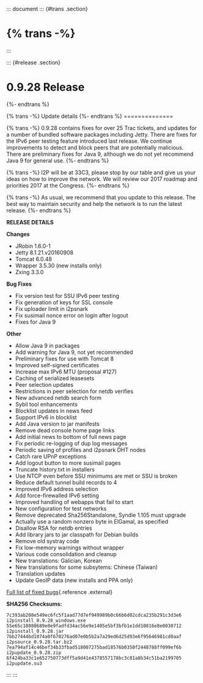 ::: document
::: {#trans .section}
# {% trans -%}
:::

::: {#release .section}
# 0.9.28 Release

{%- endtrans %}

{% trans -%} Update details {%- endtrans %} ==============

{% trans -%} 0.9.28 contains fixes for over 25 Trac tickets, and updates
for a number of bundled software packages including Jetty. There are
fixes for the IPv6 peer testing feature introduced last release. We
continue improvements to detect and block peers that are potentially
malicious. There are preliminary fixes for Java 9, although we do not
yet recommend Java 9 for general use. {%- endtrans %}

{% trans -%} I2P will be at 33C3, please stop by our table and give us
your ideas on how to improve the network. We will review our 2017
roadmap and priorities 2017 at the Congress. {%- endtrans %}

{% trans -%} As usual, we recommend that you update to this release. The
best way to maintain security and help the network is to run the latest
release. {%- endtrans %}

**RELEASE DETAILS**

**Changes**

-   JRobin 1.6.0-1
-   Jetty 8.1.21.v20160908
-   Tomcat 6.0.48
-   Wrapper 3.5.30 (new installs only)
-   Zxing 3.3.0

**Bug Fixes**

-   Fix version test for SSU IPv6 peer testing
-   Fix generation of keys for SSL console
-   Fix uploader limit in i2psnark
-   Fix susimail nonce error on login after logout
-   Fixes for Java 9

**Other**

-   Allow Java 9 in packages
-   Add warning for Java 9, not yet recommended
-   Preliminary fixes for use with Tomcat 8
-   Improved self-signed certificates
-   Increase max IPv6 MTU (proposal #127)
-   Caching of serialized leasesets
-   Peer selection updates
-   Restrictions in peer selection for netdb verifies
-   New advanced netdb search form
-   Sybil tool enhancements
-   Blocklist updates in news feed
-   Support IPv6 in blocklist
-   Add Java version to jar manifests
-   Remove dead console home page links
-   Add initial news to bottom of full news page
-   Fix periodic re-logging of dup log messages
-   Periodic saving of profiles and i2psnark DHT nodes
-   Catch rare UPnP exceptions
-   Add logout button to more susimail pages
-   Truncate history.txt in installers
-   Use NTCP even before SSU minimums are met or SSU is broken
-   Reduce default tunnel build records to 4
-   Improved IPv6 address selection
-   Add force-firewalled IPv6 setting
-   Improved handling of webapps that fail to start
-   New configuration for test networks
-   Remove deprecated Sha256Standalone, Syndie 1.105 must upgrade
-   Actually use a random nonzero byte in ElGamal, as specified
-   Disallow RSA for netdb entries
-   Add library jars to jar classpath for Debian builds
-   Remove old systray code
-   Fix low-memory warnings without wrapper
-   Various code consolidation and cleanup
-   New translations: Galician, Korean
-   New translations for some subsytems: Chinese (Taiwan)
-   Translation updates
-   Update GeoIP data (new installs and PPA only)

[Full list of fixed
bugs](http://%7B%7Bi2pconv('trac.i2p2.i2p')%7D%7D/query?resolution=fixed&milestone=0.9.28){.reference
.external}

**SHA256 Checksums:**

``` literal-block
7c393ab208e549ec6fc5f1aad77d7ef949989b0c66b6d02cdca235b291c3d3e6  i2pinstall_0.9.28_windows.exe
55e65c18080689e0e9fadfd34ac56e9e1405e5bf3bfb1e1dd10816e8e0030712  i2pinstall_0.9.28.jar
7bb27444bd1074a0f670276ad07e0b5b2a7a29ed6d25d93e6f95646981cd0aaf  i2psource_0.9.28.tar.bz2
7ea794af14c46bef34b33fbad518007275bad18576b0350f2448788ff099ef6b  i2pupdate_0.9.28.zip
6f424ba33c1e652750773dff5a9d41e4378557178bc3c81a8b34c51ba2199705  i2pupdate.su3
```
:::
:::
